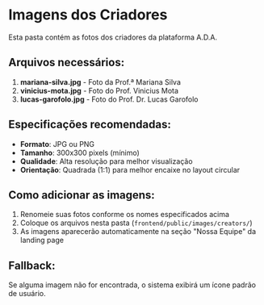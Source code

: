 # Imagens dos Criadores

Esta pasta contém as fotos dos criadores da plataforma A.D.A.

## Arquivos necessários:

1. **mariana-silva.jpg** - Foto da Prof.ª Mariana Silva
2. **vinicius-mota.jpg** - Foto do Prof. Vinicius Mota  
3. **lucas-garofolo.jpg** - Foto do Prof. Dr. Lucas Garofolo

## Especificações recomendadas:

- **Formato**: JPG ou PNG
- **Tamanho**: 300x300 pixels (mínimo)
- **Qualidade**: Alta resolução para melhor visualização
- **Orientação**: Quadrada (1:1) para melhor encaixe no layout circular

## Como adicionar as imagens:

1. Renomeie suas fotos conforme os nomes especificados acima
2. Coloque os arquivos nesta pasta (`frontend/public/images/creators/`)
3. As imagens aparecerão automaticamente na seção "Nossa Equipe" da landing page

## Fallback:

Se alguma imagem não for encontrada, o sistema exibirá um ícone padrão de usuário.
